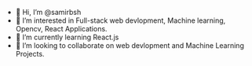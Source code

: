 - 👋 Hi, I’m @samirbsh
- 👀 I’m interested in Full-stack web devlopment, Machine learning, Opencv, React Applications.
- 🌱 I’m currently learning React.js
- 💞️ I’m looking to collaborate on web devlopment and Machine Learning Projects.

<!---
samirbsh/samirbsh is a ✨ special ✨ repository because its `README.md` (this file) appears on your GitHub profile.
You can click the Preview link to take a look at your changes.
--->

